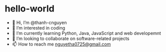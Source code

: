 # hello-world

- 👋 Hi, I’m @thanh-cnguyen
- 👀 I’m interested in coding
- 🌱 I’m currently learning Python, Java, JavaScript and web developemnt
- 💞️ I’m looking to collaborate on software-related projects
- 📫 How to reach me nguyetha0725@gmail.com

